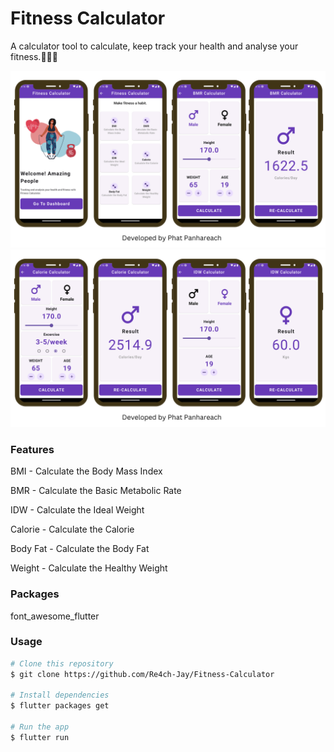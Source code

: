 # Fitness Calculator

A calculator tool to calculate, keep track your health and analyse your fitness.👨‍⚕️💜

<img src="images/demo1.png">
<img src="images/demo2.png">

### Features

BMI - Calculate the Body Mass Index

BMR - Calculate the Basic Metabolic Rate

IDW - Calculate the Ideal Weight

Calorie - Calculate the Calorie

Body Fat - Calculate the Body Fat

Weight - Calculate the Healthy Weight

### Packages

font_awesome_flutter

### Usage

```bash
# Clone this repository
$ git clone https://github.com/Re4ch-Jay/Fitness-Calculator

# Install dependencies
$ flutter packages get

# Run the app
$ flutter run
```
